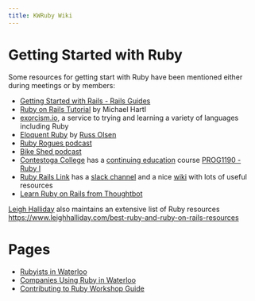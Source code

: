 ```yaml
---
title: KWRuby Wiki
---
```


# Getting Started with Ruby

Some resources for getting start with Ruby have been mentioned either during
meetings or by members:

* [Getting Started with Rails - Rails Guides](https://www.railstutorial.org/)
* [Ruby on Rails Tutorial](https://www.railstutorial.org/) by Michael Hartl
* [exorcism.io](http://exercism.io/), a service to trying and learning
  a variety of languages including Ruby
* [Eloquent Ruby](http://eloquentruby.com/) by [Russ Olsen](http://russolsen.com/)
* [Ruby Rogues podcast](https://devchat.tv/ruby-rogues)
* [Bike Shed podcast](http://bikeshed.fm/18)
* [Contestoga College](http://www.conestogac.on.ca) has a [continuing education](http://www.conestogac.on.ca/continuing-education/) course [PROG1190 - Ruby I](https://studentportal.conestogac.on.ca/StudentPortal/Default.aspx?mgid=0&smid=5&ssmid=0&Key=PROG1190&CRSId=25819)
* [Ruby Rails Link](https://www.rubyonrails.link/) has a [slack channel](https://rubyonrails-link.slack.com/)
  and a nice [wiki](https://github.com/railslink/resources/wiki/Guide-to-Learning-Ruby-on-Rails) with lots of useful resources
* [Learn Ruby on Rails from Thoughtbot](https://thoughtbot.com/upcase/rails)

[Leigh Halliday](https://www.leighhalliday.com) also maintains an extensive
list of Ruby resources https://www.leighhalliday.com/best-ruby-and-ruby-on-rails-resources

# Pages

* [Rubyists in Waterloo](/wiki/rubyists_in_waterloo)
* [Companies Using Ruby in Waterloo](/wiki/companies_using_ruby_in_waterloo)
* [Contributing to Ruby Workshop Guide](/wiki/contributing_to_ruby_workshop_guide)
